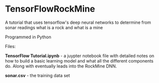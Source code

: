 # TensorFlowRockMine
A tutorial that uses tensorflow's deep neural networks to determine from sonar readings what is a rock and what is a mine

Programmed in Python

Files:

__TensorFlow Tutorial.ipynb__ - a juypter notebook file with detailed notes on how to build a basic learning model and what all the different components do. Along with eventually leads into the RockMine DNN.

__sonar.csv__ - the training data set
